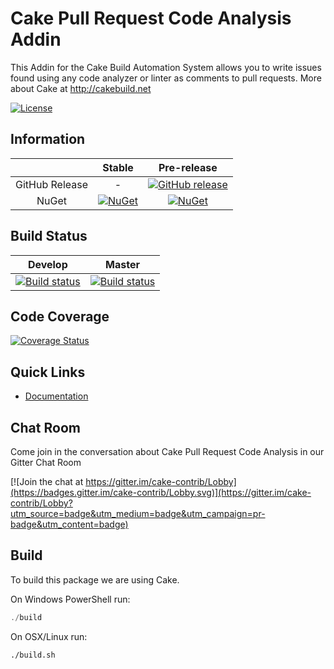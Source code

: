 # Cake Pull Request Code Analysis Addin

This Addin for the Cake Build Automation System allows you to write issues found using any code analyzer or linter as comments to pull requests.
More about Cake at http://cakebuild.net

[![License](http://img.shields.io/:license-mit-blue.svg)](https://github.com/cake-contrib/Cake.Prca/blob/feature/build/LICENSE)

## Information

| | Stable | Pre-release |
|:--:|:--:|:--:|
|GitHub Release|-|[![GitHub release](https://img.shields.io/github/release/cake-contrib/Cake.Prca.svg)](https://github.com/cake-contrib/Cake.Prca/releases/latest)|
|NuGet|[![NuGet](https://img.shields.io/nuget/v/Cake.Prca.svg)](https://www.nuget.org/packages/Cake.Prca)|[![NuGet](https://img.shields.io/nuget/vpre/Cake.Prca.svg)](https://www.nuget.org/packages/Cake.Prca)|

## Build Status

|Develop|Master|
|:--:|:--:|
|[![Build status](https://ci.appveyor.com/api/projects/status/xxx/branch/develop?svg=true)](https://ci.appveyor.com/project/cakecontrib/cake-prca/branch/develop)|[![Build status](https://ci.appveyor.com/api/projects/status/xxx/branch/develop?svg=true)](https://ci.appveyor.com/project/cakecontrib/cake-prca/branch/master)|

## Code Coverage

[![Coverage Status](https://coveralls.io/repos/github/cake-contrib/Cake.Prca/badge.svg?branch=develop)](https://coveralls.io/github/cake-contrib/Cake.Prca?branch=develop)

## Quick Links

- [Documentation](https://cake-contrib.github.io/Cake.Prca.Website)

## Chat Room

Come join in the conversation about Cake Pull Request Code Analysis in our Gitter Chat Room

[![Join the chat at https://gitter.im/cake-contrib/Lobby](https://badges.gitter.im/cake-contrib/Lobby.svg)](https://gitter.im/cake-contrib/Lobby?utm_source=badge&utm_medium=badge&utm_campaign=pr-badge&utm_content=badge)

## Build

To build this package we are using Cake.

On Windows PowerShell run:

```powershell
./build
```

On OSX/Linux run:

```bash
./build.sh
```

[BBT Software AG]: https://github.com/BBTSoftwareAG
